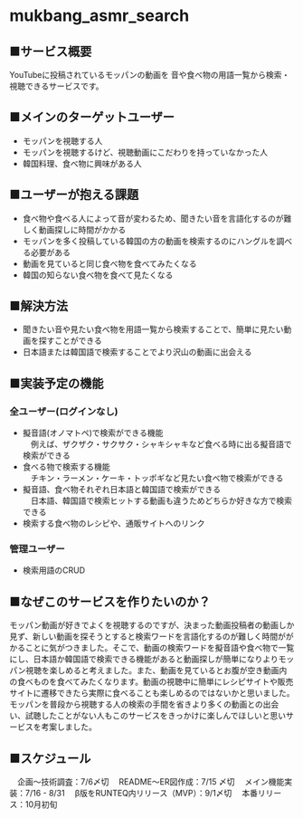 # mukbang_asmr_search

## ■サービス概要
YouTubeに投稿されているモッパンの動画を
音や食べ物の用語一覧から検索・視聴できるサービスです。

## ■メインのターゲットユーザー
- モッパンを視聴する人
- モッパンを視聴するけど、視聴動画にこだわりを持っていなかった人
- 韓国料理、食べ物に興味がある人

## ■ユーザーが抱える課題
- 食べ物や食べる人によって音が変わるため、聞きたい音を言語化するのが難しく動画探しに時間がかかる
- モッパンを多く投稿している韓国の方の動画を検索するのにハングルを調べる必要がある
- 動画を見ていると同じ食べ物を食べてみたくなる
- 韓国の知らない食べ物を食べて見たくなる

## ■解決方法
- 聞きたい音や見たい食べ物を用語一覧から検索することで、簡単に見たい動画を探すことができる
- 日本語または韓国語で検索することでより沢山の動画に出会える

## ■実装予定の機能
### 全ユーザー(ログインなし)
- 擬音語(オノマトペ)で検索ができる機能  
　例えば、ザクザク・サクサク・シャキシャキなど食べる時に出る擬音語で検索ができる
- 食べる物で検索する機能  
　チキン・ラーメン・ケーキ・トッポギなど見たい食べ物で検索ができる
- 擬音語、食べ物それぞれ日本語と韓国語で検索ができる  
　日本語、韓国語で検索ヒットする動画も違うためどちらか好きな方で検索できる
- 検索する食べ物のレシピや、通販サイトへのリンク

### 管理ユーザー
- 検索用語のCRUD

## ■なぜこのサービスを作りたいのか？
モッパン動画が好きでよくを視聴するのですが、決まった動画投稿者の動画しか見ず、新しい動画を探そうとすると検索ワードを言語化するのが難しく時間ががかることに気がつきました。そこで、動画の検索ワードを擬音語や食べ物で一覧にし、日本語か韓国語で検索できる機能があると動画探しが簡単になりよりモッパン視聴を楽しめると考えました。また、動画を見ているとお腹が空き動画内の食べものを食べてみたくなります。動画の視聴中に簡単にレシピサイトや販売サイトに遷移できたら実際に食べることも楽しめるのではないかと思いました。モッパンを普段から視聴する人の検索の手間を省きより多くの動画との出会い、試聴したことがない人もこのサービスをきっかけに楽しんでほしいと思いサービスを考案しました。

## ■スケジュール
　企画〜技術調査：7/6〆切
　README〜ER図作成：7/15 〆切
　メイン機能実装：7/16 - 8/31
　β版をRUNTEQ内リリース（MVP）：9/1〆切
　本番リリース：10月初旬